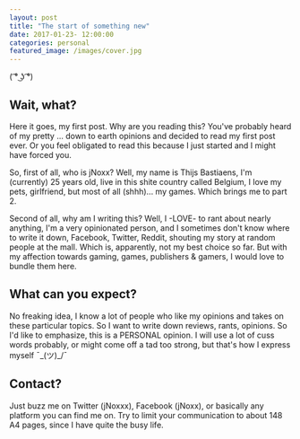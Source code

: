 ```yaml
---
layout: post
title: "The start of something new"
date: 2017-01-23- 12:00:00
categories: personal
featured_image: /images/cover.jpg
---
```


( ͡° ͜ʖ ͡°)

## Wait, what?

Here it goes, my first post.
Why are you reading this? You've probably heard of my pretty ... down to earth opinions and decided to read my first post ever.
Or you feel obligated to read this because I just started and I might have forced you.

So, first of all, who is jNoxx?
Well, my name is Thijs Bastiaens, I'm (currently) 25 years old, live in this shite country called Belgium, I love my pets, girlfriend, but most of all (shhh)... my games. Which brings me to part 2.

Second of all, why am I writing this?
Well, I -LOVE- to rant about nearly anything, I'm a very opinionated person, and I sometimes don't know where to write it down, Facebook, Twitter, Reddit, shouting my story at random people at the mall. Which is, apparently, not my best choice so far.
But with my affection towards gaming, games, publishers & gamers, I would love to bundle them here.

## What can you expect?

No freaking idea, I know a lot of people who like my opinions and takes on these particular topics. So I want to write down reviews, rants, opinions.
So I'd like to emphasize, this is a PERSONAL opinion.
I will use a lot of cuss words probably, or might come off a tad too strong, but that's how I express myself ¯\_(ツ)_/¯

## Contact?

Just buzz me on Twitter (jNoxxx), Facebook (jNoxx), or basically any platform you can find me on.
Try to limit your communication to about 148 A4 pages, since I have quite the busy life.
